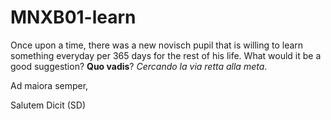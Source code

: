 # MNXB01-learn

Once upon a time, there was a new novisch pupil that is willing to learn something everyday per 365 days for the rest of his life.
What would it be a good suggestion? 
**Quo vadis**? 
_Cercando la via retta 
            alla meta_.
            
Ad maiora semper,

Salutem Dicit (SD)
